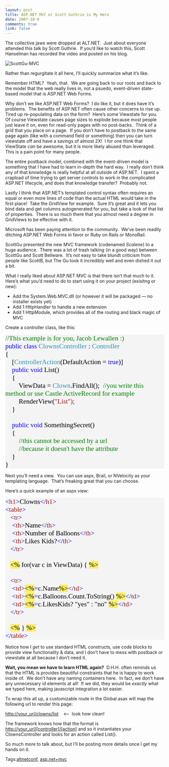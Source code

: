 ```yaml
--- 
layout: post
title: ASP.NET MVC or Scott Guthrie is My Hero
date: 2007-10-9
comments: true
link: false
---
```

<p><font>The collective jaws were dropped at ALT.NET.&nbsp; Just about everyone attended this talk by Scott Guthrie.&nbsp; If you’d like to watch this, Scott Hanselman has recorded the video and posted on his blog.</font></p><p><font><img src="/images/ScottGu_2DMVC_small.jpg" alt="ScottGu-MVC"  border="0" /></font></p><p><font>Rather than regurgitate it all here, I’ll quickly summarize what it’s like.</font></p><p><font>Remember HTML?&nbsp; Yeah, that.&nbsp; We are going back to our roots and back to the model that the web really lives in, not a psuedo, event-driven state-based model that is ASP.NET Web Forms.</font></p><p><font>Why don’t we like ASP.NET Web Forms?&nbsp; I do like it, but it does have it’s problems.&nbsp; The benefits of ASP.NET often cause other concerns to rise up.&nbsp; Tired up re-populating data on the form?&nbsp; Here’s some Viewstate for you.&nbsp; Of course Viewstate causes page sizes to explode because most people just leave it on, even for read-only pages with no post-backs.&nbsp; Think of a grid that you place on a page.&nbsp; If you don’t have to postback to the same page again (like with a command field or something) then you can turn viewstate off and have a savings of almost 2X!&nbsp; I for one think that ViewState <em>can</em> be awesome, but it is more likely abused than leveraged.&nbsp; This is a pain point for many people.</font></p><p><font>The entire postback model, combined with the event-driven model is something that I have had to learn in-depth the hard way.&nbsp; I really don’t think any of that knowledge is really helpful at all outside of ASP.NET.&nbsp; I spent a crapload of time trying to get server controls to work in the complicated ASP.NET lifecycle, and does that knowledge transfer?&nbsp; Probably not.</font></p><p><font>Lastly I think that ASP.NET’s templated control syntax often requires an equal or even more lines of code than the actual HTML would take in the first place!&nbsp; Take the GridView for example.&nbsp; Sure it’s great and it lets you bind data and get columns autogenerated for you, but take a look of that list of properties.&nbsp; There is so much there that you almost need a degree in GridViews to be effective with it.</font></p><p><font>Microsoft has been paying attention to the community.&nbsp; We’ve been readily ditching ASP.NET Web Forms in favor or Ruby on Rails or MonoRail.</font></p><p><font>ScottGu presented the new MVC framework (codenamed <em>Scalene</em>) to a huge audience.&nbsp; There was a lot of trash talking (in a good way) between ScottGu and Scott Bellware.&nbsp; It’s not easy to take blundt criticism from people like ScottB, but The Gu took it incredibly well and even dished it out a bit.</font></p><p><font>What I really liked about ASP.NET MVC is that there isn’t that much to it.&nbsp; Here’s what you’d need to do to start using it on your project (exisitng or new):</font></p><ul><li><font>Add the System.Web.MVC.dll (or however it will be packaged — no installer exists yet)</font></li><li><font>Add 1 HttpHandler to handle a new extension</font></li><li><font>Add 1 HttpModule, which provides all of the routing and black magic of MVC</font></li></ul><p><font>Create a controller class, like this:</font></p><div style="background: rgb(244, 244, 244) none repeat scroll 0%; font-size: 16pt; -moz-background-clip: -moz-initial; -moz-background-origin: -moz-initial; -moz-background-inline-policy: -moz-initial; color: black; font-family: Consolas;"><p style="margin: 0px;"><span style="color: green;">//This example is for you, Jacob Lewallen :)</span></p><p style="margin: 0px;"><span style="color: blue;">public</span> <span style="color: blue;">class</span> <span style="color: rgb(43, 145, 175);">ClownsController</span> : <span style="color: rgb(43, 145, 175);">Controller</span></p><p style="margin: 0px;">{</p><p style="margin: 0px;">&nbsp;&nbsp;&nbsp; [<span style="color: rgb(43, 145, 175);">ControllerAction</span>(DefaultAction = <span style="color: blue;">true</span>)]</p><p style="margin: 0px;">&nbsp;&nbsp;&nbsp; <span style="color: blue;">public</span> <span style="color: blue;">void</span> List()</p><p style="margin: 0px;">&nbsp;&nbsp;&nbsp; {</p><p style="margin: 0px;">&nbsp;&nbsp;&nbsp; &nbsp;&nbsp;&nbsp; ViewData = <span style="color: rgb(43, 145, 175);">Clown</span>.FindAll();&nbsp; <span style="color: green;">//you write this method or use Castle ActiveRecord for example</span></p><p style="margin: 0px;">&nbsp;&nbsp;&nbsp; &nbsp;&nbsp;&nbsp; RenderView(<span style="color: rgb(163, 21, 21);">"List"</span><font color="#a31515">);</font></p><p style="margin: 0px;">&nbsp;&nbsp;&nbsp; }</p><p style="margin: 0px;">&nbsp;</p><p style="margin: 0px;">&nbsp;&nbsp;&nbsp; <span style="color: blue;">public</span> <span style="color: blue;">void</span> SomethingSecret()</p><p style="margin: 0px;">&nbsp;&nbsp;&nbsp; {</p><p style="margin: 0px;">&nbsp;&nbsp;&nbsp; &nbsp;&nbsp;&nbsp; <span style="color: green;">//this cannot be accessed by a url&nbsp;<br></span><span style="color: green;">&nbsp;&nbsp;&nbsp;&nbsp;&nbsp;&nbsp;&nbsp;&nbsp;//because it doesn't have the attribute</span></p><p style="margin: 0px;">&nbsp;&nbsp;&nbsp; }</p><p style="margin: 0px;">}</p></div><!--EndFragment--><p>Next you’ll need a view.&nbsp; You can use<font> aspx, Brail, or NVelocity as your templating language.&nbsp; That’s freaking great that you can choose.</font></p><p><font>Here’s a quick example of an aspx view:</font></p><div style="background: rgb(244, 244, 244) none repeat scroll 0%; font-size: 16pt; -moz-background-clip: -moz-initial; -moz-background-origin: -moz-initial; -moz-background-inline-policy: -moz-initial; color: black; font-family: Consolas;"><p style="margin: 0px;"><span style="color: blue;">&lt;</span><span style="color: rgb(163, 21, 21);">h1</span><span style="color: blue;">&gt;</span>Clowns<span style="color: blue;">&lt;/</span><span style="color: rgb(163, 21, 21);">h1</span><span style="color: blue;">&gt;</span></p><p style="margin: 0px;"><span style="color: blue;">&lt;</span><span style="color: rgb(163, 21, 21);">table</span><span style="color: blue;">&gt;</span></p><p style="margin: 0px;">&nbsp;&nbsp; <span style="color: blue;">&lt;</span><span style="color: rgb(163, 21, 21);">tr</span><span style="color: blue;">&gt;</span></p><p style="margin: 0px;">&nbsp;&nbsp;&nbsp; <span style="color: blue;">&lt;</span><span style="color: rgb(163, 21, 21);">th</span><span style="color: blue;">&gt;</span>Name<span style="color: blue;">&lt;/</span><span style="color: rgb(163, 21, 21);">th</span><span style="color: blue;">&gt;</span></p><p style="margin: 0px;">&nbsp;&nbsp;&nbsp; <span style="color: blue;">&lt;</span><span style="color: rgb(163, 21, 21);">th</span><span style="color: blue;">&gt;</span>Number of Balloons<span style="color: blue;">&lt;/</span><span style="color: rgb(163, 21, 21);">th</span><span style="color: blue;">&gt;</span></p><p style="margin: 0px;">&nbsp;&nbsp;&nbsp; <span style="color: blue;">&lt;</span><span style="color: rgb(163, 21, 21);">th</span><span style="color: blue;">&gt;</span>Likes Kids?<span style="color: blue;">&lt;/</span><span style="color: rgb(163, 21, 21);">th</span><span style="color: blue;">&gt;</span></p><p style="margin: 0px;">&nbsp;&nbsp; <span style="color: blue;">&lt;/</span><span style="color: rgb(163, 21, 21);">tr</span><span style="color: blue;">&gt;</span></p><p style="margin: 0px;">&nbsp;</p><p style="margin: 0px;">&nbsp;&nbsp; <span style="background: rgb(255, 238, 98) none repeat scroll 0%; -moz-background-clip: -moz-initial; -moz-background-origin: -moz-initial; -moz-background-inline-policy: -moz-initial;">&lt;%</span> for(var c in ViewData) { <span style="background: rgb(255, 238, 98) none repeat scroll 0%; -moz-background-clip: -moz-initial; -moz-background-origin: -moz-initial; -moz-background-inline-policy: -moz-initial;">%&gt;</span></p><p style="margin: 0px;">&nbsp;</p><p style="margin: 0px;">&nbsp;&nbsp; <span style="color: blue;">&lt;</span><span style="color: rgb(163, 21, 21);">tr</span><span style="color: blue;">&gt;</span></p><p style="margin:
0px;">&nbsp;&nbsp;&nbsp; <span style="color: blue;">&lt;</span><span style="color: rgb(163, 21, 21);">td</span><span style="color: blue;">&gt;</span><span style="background: rgb(255, 238, 98) none repeat scroll 0%; -moz-background-clip: -moz-initial; -moz-background-origin: -moz-initial; -moz-background-inline-policy: -moz-initial;">&lt;%</span><span style="color: blue;">=</span>c.Name<span style="background: rgb(255, 238, 98) none repeat scroll 0%; -moz-background-clip: -moz-initial; -moz-background-origin: -moz-initial; -moz-background-inline-policy: -moz-initial;">%&gt;</span><span style="color: blue;">&lt;/</span><span style="color: rgb(163, 21, 21);">td</span><span style="color: blue;">&gt;</span></p><p style="margin: 0px;">&nbsp;&nbsp;&nbsp; <span style="color: blue;">&lt;</span><span style="color: rgb(163, 21, 21);">td</span><span style="color: blue;">&gt;</span><span style="background: rgb(255, 238, 98) none repeat scroll 0%; -moz-background-clip: -moz-initial; -moz-background-origin: -moz-initial; -moz-background-inline-policy: -moz-initial;">&lt;%</span><span style="color: blue;">=</span>c.Balloons.Count.ToString() <span style="background: rgb(255, 238, 98) none repeat scroll 0%; -moz-background-clip: -moz-initial; -moz-background-origin: -moz-initial; -moz-background-inline-policy: -moz-initial;">%&gt;</span><span style="color: blue;">&lt;/</span><span style="color: rgb(163, 21, 21);">td</span><span style="color: blue;">&gt;</span></p><p style="margin: 0px;">&nbsp;&nbsp;&nbsp; <span style="color: blue;">&lt;</span><span style="color: rgb(163, 21, 21);">td</span><span style="color: blue;">&gt;</span><span style="background: rgb(255, 238, 98) none repeat scroll 0%; -moz-background-clip: -moz-initial; -moz-background-origin: -moz-initial; -moz-background-inline-policy: -moz-initial;">&lt;%</span><span style="color: blue;">=</span>c.LikesKids? "yes" : "no" <span style="background: rgb(255, 238, 98) none repeat scroll 0%; -moz-background-clip: -moz-initial; -moz-background-origin: -moz-initial; -moz-background-inline-policy: -moz-initial;">%&gt;</span><span style="color: blue;">&lt;/</span><span style="color: rgb(163, 21, 21);">td</span><span style="color: blue;">&gt;</span></p><p style="margin: 0px;">&nbsp;&nbsp; <span style="color: blue;">&lt;/</span><span style="color: rgb(163, 21, 21);">tr</span><span style="color: blue;">&gt;</span></p><p style="margin: 0px;">&nbsp;</p><p style="margin: 0px;">&nbsp;&nbsp; <span style="background: rgb(255, 238, 98) none repeat scroll 0%; -moz-background-clip: -moz-initial; -moz-background-origin: -moz-initial; -moz-background-inline-policy: -moz-initial;">&lt;%</span> } <span style="background: rgb(255, 238, 98) none repeat scroll 0%; -moz-background-clip: -moz-initial; -moz-background-origin: -moz-initial; -moz-background-inline-policy: -moz-initial;">%&gt;</span></p><p style="margin: 0px;"><span style="color: blue;">&lt;/</span><span style="color: rgb(163, 21, 21);">table</span><span style="color: blue;">&gt;</span></p></div><!--EndFragment--><p>Notice how I <em>get</em>&nbsp;to use standard HTML constructs, use code blocks to provide view functionality &amp; data, and I don’t have to mess with postback or viewstate at all because I don’t need it.&nbsp; </p><p><strong>Wait, you mean we have to learn HTML again?</strong>&nbsp; D.H.H. often reminds us that the HTML is provides beautiful constraints that he is happy to work inside of.&nbsp; We don’t have any naming containers here.&nbsp; In fact, we don’t have any unnecessary id elements at all!&nbsp; If we did, they would be <em>exactly</em> what we typed here, making javascript integration a lot easier.</p><p>To wrap this all up, a customizable route in the Global.asax will map the following url to render this page:</p><p><a href="http://your_url/clowns/list">http://your_url/clowns/list</a>&nbsp;&nbsp;&nbsp; &lt;—&nbsp; look how clean!</p><p>The framework knows how that the format is <a href="http://your_url/%5Bcontroller%5D/%5Baction%5D">http://your_url/[controller]/[action]</a> and so it instantiates your ClownsController and looks for an action called List().</p><p>So much more to talk about, but I’ll&nbsp;be posting more details once I get my hands on it.</p><div class="bjtags">Tags:<a rel="tag" href="http://technorati.com/tag/altnetconf">altnetconf</a>, <a rel="tag" href="http://technorati.com/tag/asp.net+mvc">asp.net+mvc</a></div>

